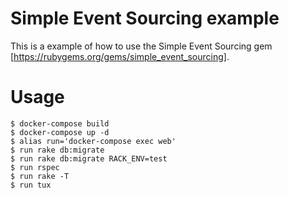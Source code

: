 # Simple Event Sourcing example

This is a example of how to use the Simple Event Sourcing gem [https://rubygems.org/gems/simple_event_sourcing].

# Usage

    $ docker-compose build
    $ docker-compose up -d
    $ alias run='docker-compose exec web'
    $ run rake db:migrate
    $ run rake db:migrate RACK_ENV=test
    $ run rspec
    $ run rake -T
    $ run tux
